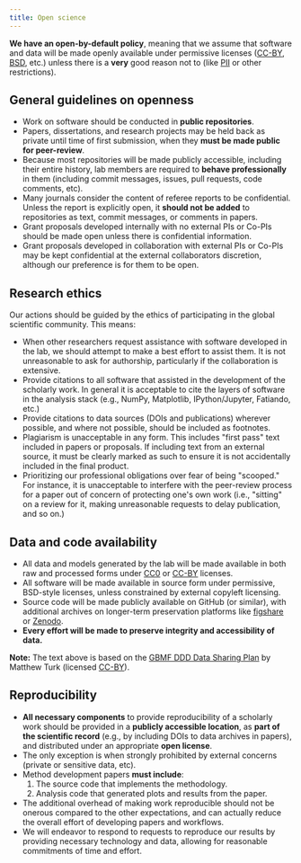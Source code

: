 ```yaml
---
title: Open science
---
```


<div class="lead">

**We have an open-by-default policy**, meaning that we assume that software and
data will be made openly available under permissive licenses
([CC-BY](https://creativecommons.org/licenses/by/4.0),
[BSD](https://opensource.org/licenses/BSD-3-Clause), etc.)
unless there is a  **very** good reason not to
(like [PII](https://en.wikipedia.org/wiki/Personally_identifiable_information)
or other restrictions).

</div>

## General guidelines on openness

* Work on software should be conducted in **public repositories**.
* Papers, dissertations, and research projects may be held back as private
  until time of first submission, when they **must be made public for
  peer-review**.
* Because most repositories will be made publicly accessible, including their
  entire history, lab members are required to **behave professionally** in them
  (including commit messages, issues, pull requests, code comments, etc).
* Many journals consider the content of referee reports to be confidential.
  Unless the report is explicitly open, it **should not be added** to
  repositories as text, commit messages, or comments in papers.
* Grant proposals developed internally with no external PIs or Co-PIs should be
  made open unless there is confidential information.
* Grant proposals developed in collaboration with external PIs or Co-PIs may be
  kept confidential at the external collaborators discretion, although our
  preference is for them to be open.

## Research ethics

Our actions should be guided by the ethics of participating in the global
scientific community.
This means:

* When other researchers request assistance with software developed in the lab,
  we should attempt to make a best effort to assist them. It is not
  unreasonable to ask for authorship, particularly if the collaboration is
  extensive.
* Provide citations to all software that assisted in the development of the
  scholarly work. In general it is acceptable to cite the layers of software in
  the analysis stack (e.g., NumPy, Matplotlib, IPython/Jupyter, Fatiando, etc.)
* Provide citations to data sources (DOIs and publications) wherever possible,
  and where not possible, should be included as footnotes.
* Plagiarism is unacceptable in any form. This includes "first pass" text
  included in papers or proposals. If including text from an external source,
  it must be clearly marked as such to ensure it is not accidentally included
  in the final product.
* Prioritizing our professional obligations over fear of being "scooped." For
  instance, it is unacceptable to interfere with the peer-review process for a
  paper out of concern of protecting one's own work (i.e., "sitting" on a
  review for it, making unreasonable requests to delay publication, and so on.)

## Data and code availability

* All data and models generated by the lab will be made available in both raw
  and processed forms under
  [CC0](https://creativecommons.org/publicdomain/zero/1.0/) or
  [CC-BY](https://creativecommons.org/licenses/by/4.0) licenses.
* All software will be made available in source form under permissive,
  BSD-style licenses, unless constrained by external copyleft licensing.
* Source code will be made publicly available on GitHub (or similar),
  with additional archives on longer-term preservation platforms like
  [figshare](https://figshare.com/) or [Zenodo](https://zenodo.org/).
* **Every effort will be made to preserve integrity and accessibility of data.**

<div class="callout">

**Note:** The text above is based on the
[GBMF DDD Data Sharing Plan](https://doi.org/10.6084/m9.figshare.1293561)
by Matthew Turk (licensed [CC-BY](https://creativecommons.org/licenses/by/4.0/)).

</div>

## Reproducibility

* **All necessary components** to provide reproducibility of a scholarly work
  should be provided in a **publicly accessible location**, as **part of the
  scientific record** (e.g., by including DOIs to data archives in papers),
  and distributed under an appropriate **open license**.
* The only exception is when strongly prohibited by external concerns (private
  or sensitive data, etc).
* Method development papers **must include**:
  1. The source code that implements the methodology.
  1. Analysis code that generated plots and results from the paper.
* The additional overhead of making work reproducible should not be onerous
  compared to the other expectations, and can actually reduce the overall
  effort of developing papers and workflows.
* We will endeavor to respond to requests to reproduce our results by providing
  necessary technology and data, allowing for reasonable commitments of time
  and effort.
